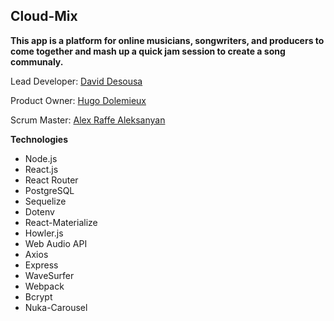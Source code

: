 ## Cloud-Mix
  
<b>This app is a platform for online musicians, songwriters, and producers to come together and mash up a quick jam session to create a song communaly.</b>


Lead Developer: <a href="https://www.github.com/dsousadev">David Desousa</a>

Product Owner: <a href="https://www.github.com/Hugodol">Hugo Dolemieux</a>

Scrum Master: <a href="http://alex1100.software">Alex Raffe Aleksanyan</a>


<b>Technologies</b>
- Node.js
- React.js
- React Router
- PostgreSQL
- Sequelize
- Dotenv
- React-Materialize
- Howler.js
- Web Audio API
- Axios
- Express
- WaveSurfer
- Webpack
- Bcrypt
- Nuka-Carousel
 


